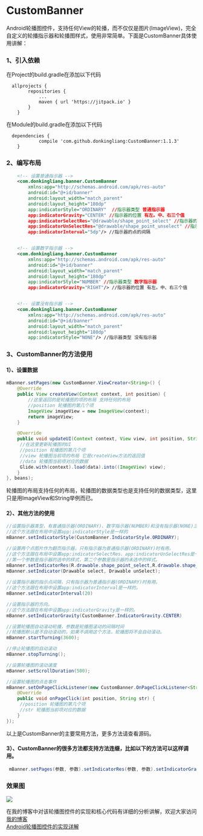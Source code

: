 # CustomBanner
Android轮播图控件，支持任何View的轮播，而不仅仅是图片(ImageView)，完全自定义的轮播指示器和轮播图样式，使用非常简单。下面是CustomBanner具体使用讲解：
### 1、引入依赖
在Project的build.gradle在添加以下代码
```
  allprojects {
        repositories {
            ...
            maven { url 'https://jitpack.io' }
        }
    }
```
在Module的build.gradle在添加以下代码
```
  dependencies {
            compile 'com.github.donkingliang:CustomBanner:1.1.3'
    }
```
### 2、编写布局
```xml
	<!-- 设置普通指示器 -->
	<com.donkingliang.banner.CustomBanner 
	    xmlns:app="http://schemas.android.com/apk/res-auto"
	    android:id="@+id/banner"
	    android:layout_width="match_parent"
	    android:layout_height="180dp"
	    app:indicatorStyle="ORDINARY"  //指示器类型 普通指示器
	    app:indicatorGravity="CENTER" //指示器的位置 有左。中、右三个值
	    app:indicatorSelectRes="@drawable/shape_point_select" //指示器的选中的样式
	    app:indicatorUnSelectRes="@drawable/shape_point_unselect" //指示器的未选中的样式
	    app:indicatorInterval="5dp"/> //指示器的点的间隔


	<!-- 设置数字指示器 -->
	<com.donkingliang.banner.CustomBanner
	    xmlns:app="http://schemas.android.com/apk/res-auto"
	    android:id="@+id/banner"
	    android:layout_width="match_parent"
	    android:layout_height="180dp"
	    app:indicatorStyle="NUMBER" //指示器类型 数字指示器
	    app:indicatorGravity="RIGHT"/> //指示器的位置 有左。中、右三个值


	<!-- 设置没有指示器 -->
	<com.donkingliang.banner.CustomBanner
	    xmlns:app="http://schemas.android.com/apk/res-auto"
	    android:id="@+id/banner"
	    android:layout_width="match_parent"
	    android:layout_height="180dp"
	    app:indicatorStyle="NONE"/> //指示器类型 没有指示器
```
### 3、CustomBanner的方法使用 
#### 1）、设置数据
```java
mBanner.setPages(new CustomBanner.ViewCreator<String>() {
    @Override
    public View createView(Context context, int position) {
        //这里返回的是轮播图的项的布局 支持任何的布局
        //position 轮播图的第几个项
        ImageView imageView = new ImageView(context);
        return imageView;
    }

    @Override
    public void updateUI(Context context, View view, int position, String data) {
     //在这里更新轮播图的UI
     //position 轮播图的第几个项
     //view 轮播图当前项的布局 它是createView方法的返回值
     //data 轮播图当前项对应的数据
     Glide.with(context).load(data).into((ImageView) view);
    }
}, beans);
```
轮播图的布局支持任何的布局，轮播图的数据类型也是支持任何的数据类型，这里只是用ImageView和String举例而已。
#### 2）、其他方法的使用
```java
//设置指示器类型，有普通指示器(ORDINARY)、数字指示器(NUMBER)和没有指示器(NONE)三种类型。
//这个方法跟在布局中设置app:indicatorStyle是一样的
mBanner.setIndicatorStyle(CustomBanner.IndicatorStyle.ORDINARY);

//设置两个点图片作为翻页指示器，只有指示器为普通指示器(ORDINARY)时有用。
//这个方法跟在布局中设置app:indicatorSelectRes、app:indicatorUnSelectRes是一样的。
//第一个参数是指示器的选中的样式，第二个参数是指示器的未选中的样式。
mBanner.setIndicatorRes(R.drawable.shape_point_select,R.drawable.shape_point_unselect)；
mBanner.setIndicator(Drawable select, Drawable unSelect);
      
//设置指示器的指示点间隔，只有指示器为普通指示器(ORDINARY)时有用。
//这个方法跟在布局中设置app:indicatorInterval是一样的。
mBanner.setIndicatorInterval(20)

//设置指示器的方向。
//这个方法跟在布局中设置app:indicatorGravity是一样的。
mBanner.setIndicatorGravity(CustomBanner.IndicatorGravity.CENTER)

//设置轮播图自动滚动轮播，参数是轮播图滚动的间隔时间
//轮播图默认是不自动滚动的，如果不调用这个方法，轮播图将不会自动滚动。
mBanner.startTurning(3600);

//停止轮播图的自动滚动
mBanner.stopTurning();

//设置轮播图的滚动速度
mBanner.setScrollDuration(500);

//设置轮播图的点击事件
mBanner.setOnPageClickListener(new CustomBanner.OnPageClickListener<String>() {
    @Override
    public void onPageClick(int position, String str) {
     //position 轮播图的第几个项
     //str 轮播图当前项对应的数据
    }
});
```
以上是CustomBanner的主要常用方法，更多方法请查看源码。
#### 3）、CustomBanner的很多方法都支持方法连缀，比如以下的方法可以这样调用。
```java
 mBanner.setPages(参数, 参数).setIndicatorRes(参数, 参数).setIndicatorGravity(参数).startTurning(参数);
```
### 效果图 
![](https://github.com/donkingliang/CustomBanner/blob/master/%E6%BC%94%E7%A4%BA.gif) 

在我的博客中对该轮播图控件的实现和核心代码有详细的分析讲解，欢迎大家访问[我的博客](http://blog.csdn.net/u010177022)  
[Android轮播图控件的实现详解](http://blog.csdn.net/u010177022/article/details/61931488)
